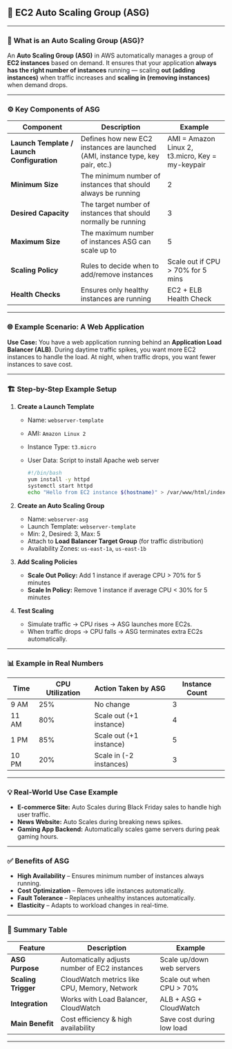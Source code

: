 ## 🧩 **EC2 Auto Scaling Group (ASG)**

---

### 🔹 **What is an Auto Scaling Group (ASG)?**

An **Auto Scaling Group (ASG)** in AWS automatically manages a group of **EC2 instances** based on demand.
It ensures that your application **always has the right number of instances** running — scaling **out (adding instances)** when traffic increases and **scaling in (removing instances)** when demand drops.

---

### ⚙️ **Key Components of ASG**

| Component                                  | Description                                                                     | Example                                          |
| ------------------------------------------ | ------------------------------------------------------------------------------- | ------------------------------------------------ |
| **Launch Template / Launch Configuration** | Defines how new EC2 instances are launched (AMI, instance type, key pair, etc.) | AMI = Amazon Linux 2, t3.micro, Key = my-keypair |
| **Minimum Size**                           | The minimum number of instances that should always be running                   | 2                                                |
| **Desired Capacity**                       | The target number of instances that should normally be running                  | 3                                                |
| **Maximum Size**                           | The maximum number of instances ASG can scale up to                             | 5                                                |
| **Scaling Policy**                         | Rules to decide when to add/remove instances                                    | Scale out if CPU > 70% for 5 mins                |
| **Health Checks**                          | Ensures only healthy instances are running                                      | EC2 + ELB Health Check                           |

---

### 🌐 **Example Scenario: A Web Application**

**Use Case:**
You have a web application running behind an **Application Load Balancer (ALB)**.
During daytime traffic spikes, you want more EC2 instances to handle the load.
At night, when traffic drops, you want fewer instances to save cost.

---

### 🏗️ **Step-by-Step Example Setup**

1. **Create a Launch Template**

   * Name: `webserver-template`
   * AMI: `Amazon Linux 2`
   * Instance Type: `t3.micro`
   * User Data: Script to install Apache web server

     ```bash
     #!/bin/bash
     yum install -y httpd
     systemctl start httpd
     echo "Hello from EC2 instance $(hostname)" > /var/www/html/index.html
     ```

2. **Create an Auto Scaling Group**

   * Name: `webserver-asg`
   * Launch Template: `webserver-template`
   * Min: 2, Desired: 3, Max: 5
   * Attach to **Load Balancer Target Group** (for traffic distribution)
   * Availability Zones: `us-east-1a`, `us-east-1b`

3. **Add Scaling Policies**

   * **Scale Out Policy:** Add 1 instance if average CPU > 70% for 5 minutes
   * **Scale In Policy:** Remove 1 instance if average CPU < 30% for 5 minutes

4. **Test Scaling**

   * Simulate traffic → CPU rises → ASG launches more EC2s.
   * When traffic drops → CPU falls → ASG terminates extra EC2s automatically.

---

### 📊 **Example in Real Numbers**

| Time  | CPU Utilization | Action Taken by ASG     | Instance Count |
| ----- | --------------- | ----------------------- | -------------- |
| 9 AM  | 25%             | No change               | 3              |
| 11 AM | 80%             | Scale out (+1 instance) | 4              |
| 1 PM  | 85%             | Scale out (+1 instance) | 5              |
| 10 PM | 20%             | Scale in (-2 instances) | 3              |

---

### 💡 **Real-World Use Case Example**

* **E-commerce Site:** Auto Scales during Black Friday sales to handle high user traffic.
* **News Website:** Auto Scales during breaking news spikes.
* **Gaming App Backend:** Automatically scales game servers during peak gaming hours.

---

### ✅ **Benefits of ASG**

* **High Availability** – Ensures minimum number of instances always running.
* **Cost Optimization** – Removes idle instances automatically.
* **Fault Tolerance** – Replaces unhealthy instances automatically.
* **Elasticity** – Adapts to workload changes in real-time.

---

### 🔸 **Summary Table**

| Feature             | Description                                   | Example                   |
| ------------------- | --------------------------------------------- | ------------------------- |
| **ASG Purpose**     | Automatically adjusts number of EC2 instances | Scale up/down web servers |
| **Scaling Trigger** | CloudWatch metrics like CPU, Memory, Network  | Scale out when CPU > 70%  |
| **Integration**     | Works with Load Balancer, CloudWatch          | ALB + ASG + CloudWatch    |
| **Main Benefit**    | Cost efficiency & high availability           | Save cost during low load |

---
